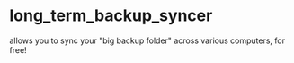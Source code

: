 long_term_backup_syncer
=======================

allows you to sync your "big backup folder" across various computers, for free!